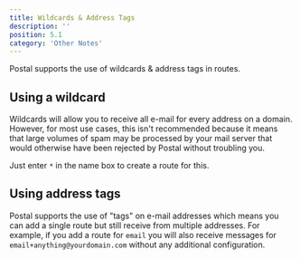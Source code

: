 ```yaml
---
title: Wildcards & Address Tags
description: ''
position: 5.1
category: 'Other Notes'
---
```

Postal supports the use of wildcards & address tags in routes. 

## Using a wildcard

Wildcards will allow you to receive all e-mail for every address on a domain. However, for most use cases, this isn't recommended because it means that large volumes of spam may be processed by your mail server that would otherwise have been rejected by Postal without troubling you.

Just enter `*` in the name box to create a route for this.

## Using address tags

Postal supports the use of "tags" on e-mail addresses which means you can add a single route but still receive from multiple addresses. For example, if you add a route for `email` you will also receive messages for `email+anything@yourdomain.com` without any additional configuration. 